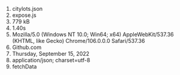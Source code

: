 1. citylots.json
2. expose.js
3. 779 kB
4. 1.40s
5. Mozilla/5.0 (Windows NT 10.0; Win64; x64) AppleWebKit/537.36 (KHTML, like Gecko) Chrome/106.0.0.0 Safari/537.36
6. Github.com
7. Thursday, September 15, 2022
8. application/json; charset=utf-8
9. fetchData 